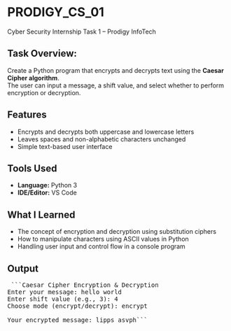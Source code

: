 # PRODIGY_CS_01
Cyber Security Internship Task 1 – Prodigy InfoTech 

## Task Overview:

Create a Python program that encrypts and decrypts text using the **Caesar Cipher algorithm**.  
The user can input a message, a shift value, and select whether to perform encryption or decryption.

## Features
- Encrypts and decrypts both uppercase and lowercase letters  
- Leaves spaces and non-alphabetic characters unchanged  
- Simple text-based user interface  

## Tools Used
- **Language:** Python 3  
- **IDE/Editor:** VS Code

 ## What I Learned
- The concept of encryption and decryption using substitution ciphers  
- How to manipulate characters using ASCII values in Python  
- Handling user input and control flow in a console program 

## Output 
<pre> ```Caesar Cipher Encryption & Decryption
Enter your message: hello world
Enter shift value (e.g., 3): 4
Choose mode (encrypt/decrypt): encrypt

Your encrypted message: lipps asvph``` </pre>
